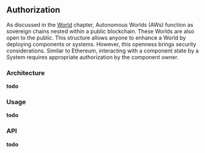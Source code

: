 ## Authorization

As discussed in the [World](./world.md) chapter, Autonomous Worlds (AWs) function as sovereign chains nested within a public blockchain. These Worlds are also open to the public. This structure allows anyone to enhance a World by deploying components or systems. However, this openness brings security considerations. Similar to Ethereum, interacting with a component state by a System requires appropriate authorization by the component owner.

### Architecture

__todo__

### Usage

__todo__

### API

__todo__

